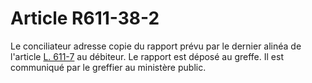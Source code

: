 # Article R611-38-2

<p>Le conciliateur adresse copie du rapport prévu par le dernier alinéa de l'article <a href='/code-de-commerce/partie-legislative/livre-vi-des-difficultes-des-entreprises/titre-ier-de-la-prevention-des-difficultes-des-entreprises/chapitre-ier-de-la-prevention-des-difficultes-des-entreprises-du-mandat-ad-hoc-et-de-la-procedure-de-conciliation/l611-7.md' title='Code de commerce - art. L611-7 (V)'>L. 611-7</a> au débiteur. Le rapport est déposé au greffe. Il est communiqué par le greffier au ministère public.</p>